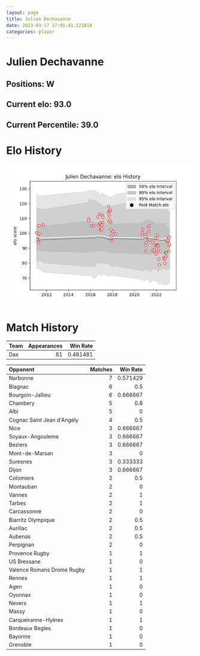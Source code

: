 ```yaml
---  
layout: page  
title: Julien Dechavanne  
date: 2023-03-17 17:05:41.521018  
categories: player  
---
```

# Julien Dechavanne

## Positions: W

## Current elo: 93.0

## Current Percentile: 39.0

# Elo History


![elo history](history_JulienDechavanne.png)
# Match History


| Team   |   Appearances |   Win Rate |
|:-------|--------------:|-----------:|
| Dax    |            81 |   0.481481 |

| Opponent                   |   Matches |   Win Rate |
|:---------------------------|----------:|-----------:|
| Narbonne                   |         7 |   0.571429 |
| Blagnac                    |         6 |   0.5      |
| Bourgoin-Jallieu           |         6 |   0.666667 |
| Chambery                   |         5 |   0.8      |
| Albi                       |         5 |   0        |
| Cognac Saint Jean d'Angély |         4 |   0.5      |
| Nice                       |         3 |   0.666667 |
| Soyaux-Angouleme           |         3 |   0.666667 |
| Beziers                    |         3 |   0.666667 |
| Mont-de-Marsan             |         3 |   0        |
| Suresnes                   |         3 |   0.333333 |
| Dijon                      |         3 |   0.666667 |
| Colomiers                  |         2 |   0.5      |
| Montauban                  |         2 |   0        |
| Vannes                     |         2 |   1        |
| Tarbes                     |         2 |   1        |
| Carcassonne                |         2 |   0        |
| Biarritz Olympique         |         2 |   0.5      |
| Aurillac                   |         2 |   0.5      |
| Aubenas                    |         2 |   0.5      |
| Perpignan                  |         2 |   0        |
| Provence Rugby             |         1 |   1        |
| US Bressane                |         1 |   0        |
| Valence Romans Drome Rugby |         1 |   1        |
| Rennes                     |         1 |   1        |
| Agen                       |         1 |   0        |
| Oyonnax                    |         1 |   0        |
| Nevers                     |         1 |   1        |
| Massy                      |         1 |   0        |
| Carqueiranne-Hyères        |         1 |   1        |
| Bordeaux Begles            |         1 |   0        |
| Bayonne                    |         1 |   0        |
| Grenoble                   |         1 |   0        |